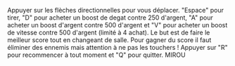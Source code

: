 Appuyer sur les flèches directionnelles pour vous déplacer. "Espace" pour tirer, "D" pour acheter un boost de degat contre 250 d'argent, "A" pour acheter un boost d'argent contre 500 d'argent et "V" pour acheter un boost de vitesse contre 500 d'argent (limité à 4 achat). Le but est de faire le meilleur score tout en changeant de salle. Pour gagner du score il faut éliminer des ennemis mais attention à ne pas les touchers ! Appuyer sur "R" pour recommencer à tout moment et "Q" pour quitter.
MIROU
